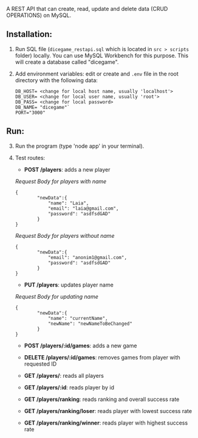A REST API that can create, read, update and delete data (CRUD OPERATIONS) on MySQL.

## Installation:
1. Run SQL file (`dicegame_restapi.sql` which is located in `src > scripts` folder) locally. You can use MySQL Workbench for this purpose. This will create a database called "dicegame".
2. Add environment variables: edit or create and `.env` file in the root directory with the following data:

     ```
     DB_HOST= <change for local host name, usually 'localhost'>
     DB_USER= <change for local user name, usually 'root'>
     DB_PASS= <change for local password>
     DB_NAME= "dicegame"`
     PORT="3000"
     ``` 
     
     
## Run:
  
3. Run the program (type 'node app' in your terminal).

4. Test routes:

    - **POST /players**:
        adds a new player
    
    *Request Body for players with name*
    ```
    {
            "newData":{
                "name": "Laia",
                "email": "laia@gmail.com",
                "password": "asdfsdGAD"
            }
    }
    ```

    *Request Body for players without name*
    ```
    {
            "newData":{
                "email": "anonim1@gmail.com",
                "password": "asdfsdGAD"
            }
    }
    ```

    - **PUT /players**:
        updates player name 
    
    *Request Body for updating name*
    ```
    {
            "newData":{
                "name": "currentName",
                "newName": "newNameToBeChanged"
            }
    }
    ```

    - **POST /players/:id/games**:
        adds a new game

    - **DELETE /players/:id/games**:
        removes games from player with requested ID

    - **GET /players/**:
        reads all players

    - **GET /players/:id**:
        reads player by id

    - **GET /players/ranking**:
        reads ranking and overall success rate

    - **GET /players/ranking/loser**:
        reads player with lowest success rate

     - **GET /players/ranking/winner**:
        reads player with highest success rate
